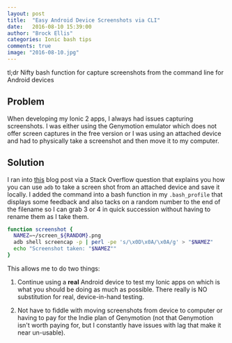 ```yaml
---
layout: post
title:  "Easy Android Device Screenshots via CLI"
date:   2016-08-10 15:39:00
author: "Brock Ellis"
categories: Ionic bash tips
comments: true
image: "2016-08-10.jpg"
---
```


tl;dr Nifty bash function for capture screenshots from the command line for Android devices

Problem
---------------
When developing my Ionic 2 apps, I always had issues capturing screenshots. I was either using the Genymotion emulator which does not offer screen captures in the free version or I was using an attached device and had to physically take a screenshot and then move it to my computer.

Solution
---------------
I ran into [this](http://blog.shvetsov.com/2013/02/grab-android-screenshot-to-computer-via.html) blog post via a Stack Overflow question that explains you how you can use `adb` to take a screen shot from an attached device and save it locally. I added the command into a bash function in my `.bash_profile` that displays some feedback and also tacks on a random number to the end of the filename so I can grab 3 or 4 in quick succession without having to rename them as I take them.

```bash
function screenshot {
  NAMEZ=~/screen_${RANDOM}.png
  adb shell screencap -p | perl -pe 's/\x0D\x0A/\x0A/g' > "$NAMEZ"
  echo "Screenshot taken: "$NAMEZ""
}
```

This allows me to do two things:

1. Continue using a **real** Android device to test my Ionic apps on which is what you should be doing as much as possible. There really is NO substitution for real, device-in-hand testing.

2. Not have to fiddle with moving screenshots from device to computer or having to pay for the Indie plan of Genymotion (not that Genymotion isn't worth paying for, but I constantly have issues with lag that make it near un-usable).
